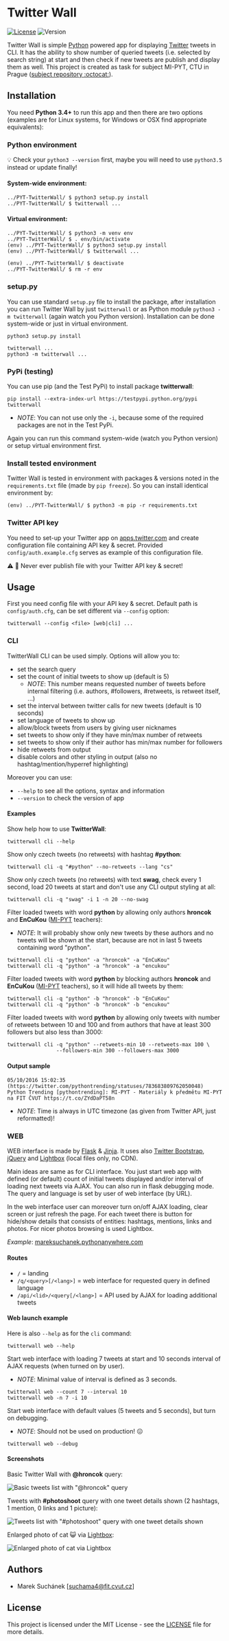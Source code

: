 # Twitter Wall

[![License](https://img.shields.io/badge/license-MIT-blue.svg)](LICENSE) 
![Version](https://img.shields.io/badge/release-v0.3-orange.svg)


Twitter Wall is simple [Python](https://www.python.org) powered app for 
displaying [Twitter](https://twitter.com) tweets in CLI. It has the ability 
to show number of queried tweets (i.e. selected by search string) at start 
and then check if new tweets are publish and display them as well. This 
project is created as task for subject MI-PYT, CTU in Prague 
([subject repository :octocat:](https://github.com/cvut/MI-PYT)). 

## Installation

You need **Python 3.4+** to run this app and then there are two options
(examples are for Linux systems, for Windows or OSX find appropriate 
equivalents):

### Python environment

:bulb: Check your `python3 --version` first, maybe you will need to use
`python3.5` instead or update finally!

#### System-wide environment:

```
../PYT-TwitterWall/ $ python3 setup.py install
../PYT-TwitterWall/ $ twitterwall ...
```

#### Virtual environment:

```
../PYT-TwitterWall/ $ python3 -m venv env
../PYT-TwitterWall/ $ . env/bin/activate
(env) ../PYT-TwitterWall/ $ python3 setup.py install
(env) ../PYT-TwitterWall/ $ twitterwall ...

(env) ../PYT-TwitterWall/ $ deactivate
../PYT-TwitterWall/ $ rm -r env
```

### setup.py

You can use standard `setup.py` file to install the package, after 
installation you can run Twitter Wall by just `twitterwall` or as
Python module `python3 -m twitterwall` (again watch you Python version). 
Installation can be done system-wide or just in virtual environment.

```
python3 setup.py install

twitterwall ...
python3 -m twitterwall ...
```

### PyPi (testing)

You can use pip (and the Test PyPi) to install package **twitterwall**:

```
pip install --extra-index-url https://testpypi.python.org/pypi twitterwall
```

 * _NOTE_: You can not use only the `-i`, because some of the required 
packages are not in the Test PyPi.

Again you can run this command system-wide (watch you Python version) or
setup virtual environment first.

### Install tested environment

Twitter Wall is tested in environment with packages & versions noted in 
the `requirements.txt` file (made by `pip freeze`). So you can install 
identical environment by:

```
(env) ../PYT-TwitterWall/ $ python3 -m pip -r requirements.txt
```

### Twitter API key

You need to set-up your Twitter app on [apps.twitter.com](https://apps.twitter.com/) 
and create configuration file containing API key & secret. Provided 
`config/auth.example.cfg` serves as example of this configuration file. 

:warning: :closed_lock_with_key: Never ever publish file with your Twitter 
API key & secret! 


## Usage

First you need config file with your API key & secret. Default path is `config/auth.cfg`, 
can be set different via `--config` option:

```
twitterwall --config <file> [web|cli] ...
```

### CLI

TwitterWall CLI can be used simply. Options will allow you to:

* set the search query
* set the count of initial tweets to show up (default is 5)
  * _NOTE_: This number means requested number of tweets before internal filtering (i.e.
authors, #followers, #retweets, is retweet itself, ...)
* set the interval between twitter calls for new tweets (default is 10 seconds)
* set language of tweets to show up
* allow/block tweets from users by giving user nicknames
* set tweets to show only if they have min/max number of retweets
* set tweets to show only if their author has min/max number for followers
* hide retweets from output
* disable colors and other styling in output (also no hashtag/mention/hyperref highlighting)

Moreover you can use:

* `--help` to see all the options, syntax and information
* `--version` to check the version of app

#### Examples

Show help how to use **TwitterWall**:

```
twitterwall cli --help
```

Show only czech tweets (no retweets) with hashtag **#python**:

```
twitterwall cli -q "#python" --no-retweets --lang "cs"
```

Show only czech tweets (no retweets) with text **swag**, 
check every 1 second, load 20 tweets at start and don't use any 
CLI output styling at all:

```
twitterwall cli -q "swag" -i 1 -n 20 --no-swag
```

Filter loaded tweets with word **python** by allowing only authors **hroncok** 
and **EnCuKou** ([MI-PYT](https://github.com/cvut/MI-PYT) teachers):

* _NOTE_: It will probably show only new tweets by these authors and no tweets 
will be shown at the start, because are not in last 5 tweets containing word "python".

```
twitterwall cli -q "python" -a "hroncok" -a "EnCuKou"
twitterwall cli -q "python" -a "hroncok" -a "encukou"
```

Filter loaded tweets with word **python** by blocking authors **hroncok** 
and **EnCuKou** ([MI-PYT](https://github.com/cvut/MI-PYT) teachers), so it
will hide all tweets by them:

```
twitterwall cli -q "python" -b "hroncok" -b "EnCuKou"
twitterwall cli -q "python" -b "hroncok" -b "encukou"
```

Filter loaded tweets with word **python** by allowing only tweets with 
number of retweets between 10 and 100 and from authors that have at least
300 followers but also less than 3000:

```
twitterwall cli -q "python" --retweets-min 10 --retweets-max 100 \
                --followers-min 300 --followers-max 3000
```

#### Output sample

```
05/10/2016 15:02:35 (https://twitter.com/pythontrending/statuses/783683809762050048)
Python Trending [pythontrending]: MI-PYT - Materiály k předmětu MI-PYT na FIT ČVUT https://t.co/ZYdDaPT58n
```

  * _NOTE_: Time is always in UTC timezone (as given from Twitter API, just reformatted)!
  
### WEB

WEB interface is made by [Flask](http://flask.pocoo.org) & [Jinja](http://jinja.pocoo.org). 
It uses also [Twitter Bootstrap](http://getbootstrap.com), [jQuery](https://jquery.com)
and [Lightbox](http://lokeshdhakar.com/projects/lightbox2/) (local files only, no CDN).

Main ideas are same as for CLI interface. You just start web app with defined 
(or default) count of initial tweets displayed and/or interval of loading next
tweets via AJAX. You can also run in flask debugging mode. The query and language
is set by user of web interface (by URL). 

In the web interface user can moreover turn on/off AJAX loading, clear screen or 
just refresh the page. For each tweet there is button for hide/show details that
consists of entities: hashtags, mentions, links and photos. For nicer photos browsing
is used Lightbox.

_Example_: [mareksuchanek.pythonanywhere.com](http://mareksuchanek.pythonanywhere.com/)

#### Routes

  * `/` = landing
  * `/q/<query>[/<lang>]` = web interface for requested query in defined language
  * `/api/<lid>/<query[/<lang>]` = API used by AJAX for loading additional tweets

#### Web launch example

Here is also `--help` as for the `cli` command: 

```
twitterwall web --help
```

Start web interface with loading 7 tweets at start and 10 seconds interval of AJAX requests (when turned on by user). 

  * _NOTE_: Minimal value of interval is defined as 3 seconds.
  
```
twitterwall web --count 7 --interval 10
twitterwall web -n 7 -i 10
```

Start web interface with default values (5 tweets and 5 seconds), but turn on debugging.

  * _NOTE_: Should not be used on production! :confounded:

```
twitterwall web --debug
```

#### Screenshots

Basic Twitter Wall with **@hroncok** query:

![Basic tweets list with "@hroncok" query](http://marsu.9e.cz/github/twitterwall-basic.png)

Tweets with **#photoshoot** query with one tweet details shown (2 hashtags, 1 mention, 0 links and 1 picture):

![Tweets list with "#photoshoot" query with one tweet details shown ](http://marsu.9e.cz/github/twitterwall-details.png)

Enlarged photo of cat :smiley_cat: via [Lightbox](http://lokeshdhakar.com/projects/lightbox2/):

![Enlarged photo of cat via Lightbox](http://marsu.9e.cz/github/twitterwall-lightbox.png)

## Authors

*  Marek Suchánek [[suchama4@fit.cvut.cz](mailto:suchama4@fit.cvut.cz)]

## License

This project is licensed under the MIT License - see the [LICENSE](LICENSE) 
file for more details.

